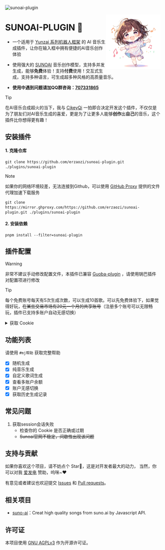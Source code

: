 ![sunoai-plugin](https://socialify.git.ci/erzaozi/sunoai-plugin/image?description=1&font=Raleway&forks=1&issues=1&language=1&name=1&owner=1&pattern=Circuit%20Board&pulls=1&stargazers=1&theme=Auto)

<img decoding="async" align=right src="resources/readme/girl.png" width="35%">

# SUNOAI-PLUGIN 🍮

- 一个适用于 [Yunzai 系列机器人框架](https://github.com/yhArcadia/Yunzai-Bot-plugins-index) 的 AI 音乐生成插件，让你在输入框中拥有便捷的AI音乐创作体验

- 使用强大的 [SUNOAI](https://suno.com) 音乐创作模型，支持多并发生成，能够**免费**体验！支持**付费**使用！交互式生成，支持多种语言，可生成超多种风格的高质量音乐。

- **使用中遇到问题请加QQ群咨询：[707331865](https://qm.qq.com/q/TXTIS9KhO2)**

> [!TIP]
> 在AI音乐合成超火的当下，我与 [CikeyQi](https://github.com/CikeyQi) 一拍即合决定开发这个插件，不仅仅是为了朋友们对AI音乐生成的喜爱，更是为了让更多人能够**创作**出**自己**的音乐，这个插件比你想得更有趣！

## 安装插件

#### 1. 克隆仓库

```
git clone https://github.com/erzaozi/sunoai-plugin.git ./plugins/sunoai-plugin
```

> [!NOTE]
> 如果你的网络环境较差，无法连接到Github，可以使用 [GitHub Proxy](https://mirror.ghproxy.com/) 提供的文件代理加速下载服务
> ```
> git clone https://mirror.ghproxy.com/https://github.com/erzaozi/sunoai-plugin.git ./plugins/sunoai-plugin
> ```

#### 2. 安装依赖

```
pnpm install --filter=sunoai-plugin
```

## 插件配置

> [!WARNING]
> 非常不建议手动修改配置文件，本插件已兼容 [Guoba-plugin](https://github.com/guoba-yunzai/guoba-plugin) ，请使用锅巴插件对配置项进行修改

> [!TIP]
> 每个免费账号每天有5次生成次数，可以生成10首歌。可以先免费体验下，如果觉得好玩，~~在某些交易市场有20元一个月的共享账号~~（注册多个账号可以无限畅玩，插件已支持多账户自动无感切换）

<details> <summary>获取 Cookie</summary>

  1. 打开 [SunoAI官网](https://app.suno.ai) 并登录，F12 打开控制台，点击 `网络`
  2. 请先刷新一遍网站，在筛选器中输入 `client?_clerk_js_version`，然后找到下面任意一个请求，复制Cookie即可
    
  ![1](https://github.com/erzaozi/sunoai-plugin/assets/61369914/78737289-c349-4553-8438-db5abb88aaf1)

</details>

## 功能列表

请使用 `#mj帮助` 获取完整帮助

- [x] 随机生成
- [x] 纯音乐生成
- [x] 自定义歌词生成
- [x] 查看多账户余额
- [x] 账户无感切换
- [x] 获取历史生成记录

## 常见问题
1. 获取session会话失败
   + 检查你的 Cookie 是否正确或过期
   + ~~Sunoai官网不稳定，间歇性出现该问题~~

## 支持与贡献

如果你喜欢这个项目，请不妨点个 Star🌟，这是对开发者最大的动力， 当然，你可以对我 [爱发电](https://afdian.net/a/sumoqi) 赞助，呜咪~❤️

有意见或者建议也欢迎提交 [Issues](https://github.com/erzaozi/sunoai-plugin/issues) 和 [Pull requests](https://github.com/erzaozi/sunoai-plugin/pulls)。

## 相关项目
* [suno-ai](https://github.com/hissincn/suno-ai)：Creat high quality songs from suno.ai by Javascript API.

## 许可证
本项目使用 [GNU AGPLv3](https://choosealicense.com/licenses/agpl-3.0/) 作为开源许可证。


